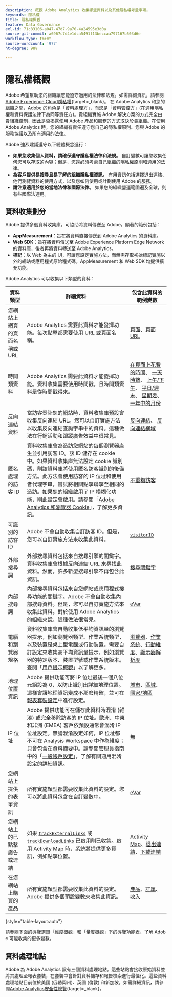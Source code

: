 ```yaml
---
description: 概觀 Adobe Analytics 收集哪些資料以及其他隱私權考量事項。
keywords: 隱私權
title: 隱私權概觀
feature: Data Governance
exl-id: 71c83106-a047-47d7-9a70-4a24595e3d0a
source-git-commit: a6967c7d4e1dca5491f13beccaa797167b503d6e
workflow-type: tm+mt
source-wordcount: '977'
ht-degree: 98%

---
```


# 隱私權概觀

Adobe 希望幫助您的組織讓您能遵守適用的法律和法規。如需詳細資訊，請參閱[Adobe Experience Cloud隱私權](https://www.adobe.com/tw/privacy/experience-cloud.html){target=_blank}。 在 Adob&#x200B;&#x200B;e Analytics 和您的組織之間，Adobe 的角色是「資料處理方」，而您是「資料管控方」(在適用隱私權和資料保護法律下為同等責任方)。貴組織實施 Adobe 解決方案的方式完全由貴組織控制，因此是否揭露使用 Adobe 產品和服務的方式取決於貴組織。在使用 Adob&#x200B;&#x200B;e Analytics 時，您的組織有責任遵守您自己的隱私權原則、您與 Adob&#x200B;&#x200B;e 的服務協議以及所有適用的法律。

Adobe 強烈建議遵守以下總體概念進行：

* **如果您收集個人資料，請確保遵守隱私權法律和法規。** 自訂變數可讓您收集任何您可以存取的內容；但是，您還必須考慮自己組織的隱私權原則和適用的法律。
* **為客戶提供易搜尋且易了解的組織隱私權資訊。** 有用資訊包括選擇退出連結、他們瀏覽資料的使用方式，以及您如何使用或計劃使用 Adob&#x200B;&#x200B;e 的服務。
* **請注意適用於您的當地法律和國際法律。** 如果您的組織營運範圍遍及全球，則有些國際法適用。

## 資料收集劃分

Adobe 提供多個資料收集庫，可協助將資料傳送至 Adob&#x200B;&#x200B;e。顯著的範例包括：

* **AppMeasurement**：旨在將資料直接傳送到 Adob&#x200B;&#x200B;e Analytics 的資料庫。
* **Web SDK**：旨在將資料傳送至 Adobe Experience Platform Edge Network 的資料庫，後者再將資料轉送至 Adobe Analytics。
* **標記**：以 Web 為主的 UI，可讓您設定實施方法，而無需存取初始標記實施以外的網站或應用程式原始程式碼。AppMeasurement 和 Web SDK 均提供擴充功能。

Adobe Analytics 可以收集以下類型的資料：

| 資料類型 | 詳細資料 | 包含此資料的範例變數 |
| --- | --- | --- |
| 您網站上網頁的頁面名稱或 URL | Adobe Analytics 需要此資料才能發揮功能。每次點擊都需要使用 URL 或頁面名稱。 | [頁面](/help/components/dimensions/page.md)、[頁面 URL](/help/components/dimensions/page-url.md) |
| 時間類資料 | Adobe Analytics 需要此資料才能發揮功能。資料收集需要使用時間戳，且時間類資料是從時間戳得來。 | [在頁面上花費的時間](/help/components/dimensions/time-spent-on-page.md)、 [一天時數](/help/components/dimensions/hour-of-day.md)、 [上午/下午](/help/components/dimensions/am-pm.md)、 [平日/週末](/help/components/dimensions/weekday-weekend.md)、 [星期幾](/help/components/dimensions/day-of-week.md)、 [一年中的月份](/help/components/dimensions/month-of-year.md) |
| 反向連結資料 | 當訪客登陸您的網站時，資料收集庫預設會收集反向連結 URL。您可以自訂實施方法以收集反向連結查詢字串中的資料。這種做法在行銷活動和跟蹤廣告效益中很常見。 | [反向連結](/help/components/dimensions/referrer.md)、 [反向連結網域](/help/components/dimensions/referring-domain.md) |
| 匿名處理的訪客 ID | 資料收集庫會為造訪您網站的每個瀏覽器產生並引用訪客 ID。該 ID 儲存在 cookie 中。如果資料收集庫無法設定 cookie 識別碼，則該資料庫將使用匿名訪客識別的後備方法。此方法會使用訪客的 IP 位址和使用者代理字串，嘗試將相關點擊聯擊至相同的造訪。如果您的組織啟用了 IP 模糊化功能，則此設定會啟用。請參閱「[Adobe Analytics 和瀏覽器 Cookie](../cookies/cookies.md)」，了解更多資訊。 | [不重複訪客](/help/components/metrics/unique-visitors.md) |
| 可識別的訪客 ID | Adobe 不會自動收集自訂訪客 ID。但是，您可以自訂實施方法來收集此資料。 | [`visitorID`](/help/implement/vars/config-vars/visitorid.md) |
| 外部搜尋詞 | 外部搜尋資料包括來自搜尋引擎的關鍵字。資料收集庫會根據反向連結 URL 來尋找此資料。然而，許多新型搜尋引擎不再包含此資訊。 | [搜尋關鍵字](/help/components/dimensions/search-keyword.md) |
| 內部搜尋詞 | 內部搜尋資料包括來自您網站或應用程式搜尋功能的關鍵字。Adobe 不會自動收集內部搜尋資料。但是，您可以自訂實施方法來收集此資料。對於使用 Adob&#x200B;&#x200B;e Analytics 的組織來說，這種做法很常見。 | [eVar](/help/components/dimensions/evar.md) |
| 電腦和瀏覽器規格 | 資料收集庫會自動收集低平均資訊量的瀏覽器提示，例如瀏覽器類型、作業系統類型，以及裝置是桌上型電腦或行動裝置。需要自訂設定來收集高平均資訊量提示，例如瀏覽器的特定版本、裝置型號或作業系統版本。查閱「[用戶提示概觀](../client-hints.md)」以了解更多。 | [瀏覽器](/help/components/dimensions/browser.md)、[作業系統](/help/components/dimensions/operating-systems.md)、[行動維度](/help/components/dimensions/mobile-dimensions.md)、[顯示器解析度](/help/components/dimensions/monitor-resolution.md) |
| 地理位置資訊 | Adobe 提供功能可將 IP 位址最後一個八位元組設為 0，以防止識別出詳細地理位置。這樣會讓地理資訊變成不那麼精確，並可在[報表套裝設定](/help/admin/tools/manage-rs/edit-settings/general/general-acct-settings-admin.md)中進行設定。 | [城市](/help/components/dimensions/cities.md)、[區域](/help/components/dimensions/regions.md)、[國家/地區](/help/components/dimensions/countries.md) |
| IP 位址 | Adobe 提供功能可在儲存此資料時混淆 (雜湊) 或完全移除訪客的 IP 位址。歐洲、中東和非洲 (EMEA) 客戶依預設通常會混淆 IP 位址設定。無論混淆設定如何，IP 位址都不可在 Analysis Workspace 中作為維度；只會包含在[資料摘要](/help/export/analytics-data-feed/data-feed-overview.md)中。請參閱管理員指南中的「[一般帳戶設定](/help/admin/tools/manage-rs/edit-settings/general/general-acct-settings-admin.md)」，了解有關適用混淆設定的詳細資訊。 | 無 |
| 您網站上提供的表單資訊 | 所有實施類型都需要收集此資料的設定。您可以將此資料包含在自訂變數中。 | [eVar](/help/components/dimensions/evar.md) |
| 您網站上的已點擊廣告或連結 | 如果 [`trackExternalLinks`](/help/implement/vars/config-vars/trackexternallinks.md) 或 [`trackDownloadLinks`](/help/implement/vars/config-vars/trackdownloadlinks.md) 已啟用則已收集。啟用 Activity Map 時，系統將提供更多資訊，例如點擊位置。 | [Activity Map](/help/analyze/activity-map/overview.md)、[退出連結](/help/components/dimensions/exit-link.md)、[下載連結](/help/components/dimensions/download-link.md) |
| 在您網站上購買的產品 | 所有實施類型都需要收集此資料的設定。Adobe 提供多個預設變數來收集此資訊。 | [產品](/help/components/dimensions/product.md)、[訂單](/help/components/metrics/orders.md)、[收入](/help/components/metrics/revenue.md) |

{style="table-layout:auto"}

請參閱下面的導覽選單「[維度概觀](/help/components/dimensions/overview.md)」和「[量度概觀](/help/components/metrics/overview.md)」下的導覽功能表，了解 Adob&#x200B;&#x200B;e 可能收集的更多變數。

## 資料處理地點

Adobe 為 Adob&#x200B;&#x200B;e Analytics 設有三個資料處理地點。這些站點會接收原始資料並將其處理至報表套裝，在套裝中會針對資料儲存和報告檢索進行最佳化。這些資料處理地點目前位於美國 (俄勒岡州)、英國 (倫敦) 和新加坡。如需詳細資訊，請參閱[Adobe Analytics安全性總覽](https://www.adobe.com/tw/content/dam/cc/en/trust-center/ungated/whitepapers/experience-cloud/adb-analytics-security-wp.pdf){target=_blank}。
